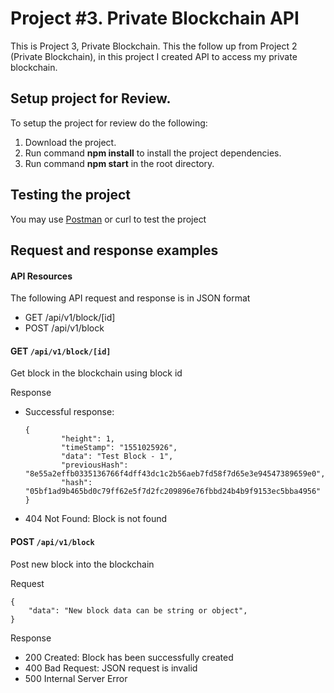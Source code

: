 # Project #3. Private Blockchain API

This is Project 3, Private Blockchain. This the follow up from Project 2 (Private Blockchain), in this project I created
 API to access my private blockchain.

## Setup project for Review.

To setup the project for review do the following:
1. Download the project.
2. Run command __npm install__ to install the project dependencies.
3. Run command __npm start__ in the root directory.

## Testing the project

You may use [Postman](https://www.getpostman.com/) or curl to test the project

## Request and response examples

#### API Resources
The following API request and response is in JSON format
- GET /api/v1/block/[id] 
- POST /api/v1/block

#### GET `/api/v1/block/[id]`

Get block in the blockchain using block id

Response

- Successful response:
	```
	{
			"height": 1,
			"timeStamp": "1551025926",
			"data": "Test Block - 1",
			"previousHash": "8e55a2effb0335136766f4dff43dc1c2b56aeb7fd58f7d65e3e94547389659e0",
			"hash": "05bf1ad9b465bd0c79ff62e5f7d2fc209896e76fbbd24b4b9f9153ec5bba4956"
	}
	```
- 404 Not Found: Block is not found


#### POST `/api/v1/block`

Post new block into the blockchain

Request
```
{
    "data": "New block data can be string or object",
}
```

Response
- 200 Created: Block has been successfully created
- 400 Bad Request: JSON request is invalid
- 500 Internal Server Error
